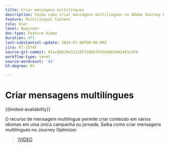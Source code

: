 ```yaml
---
title: Criar mensagens multilíngues
description: Saiba como criar mensagens multilíngues no Adobe Journey Optimizer.
feature: Multilingual Content
role: User
level: Beginner
doc-type: Feature Video
duration: 471
last-substantial-update: 2024-07-08T00:00:00Z
jira: KT-15747
source-git-commit: 81ac08819e31120f31b6b7015db063462443c976
workflow-type: tm+mt
source-wordcount: '43'
ht-degree: 0%

---
```



# Criar mensagens multilíngues

{{limited-availability}}

O recurso de mensagem multilíngue permite criar conteúdo em vários idiomas em uma única campanha ou jornada. Saiba como criar mensagens multilíngues no Journey Optimizer.

>[!VIDEO](https://video.tv.adobe.com/v/3430921/?learn=on)
